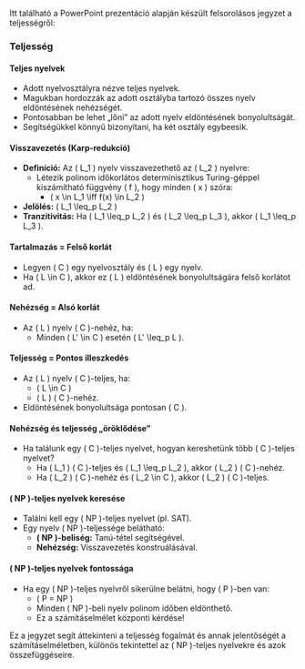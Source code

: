 Itt található a PowerPoint prezentáció alapján készült felsorolásos jegyzet a teljességről:

### Teljesség

#### Teljes nyelvek

- Adott nyelvosztályra nézve teljes nyelvek.
- Magukban hordozzák az adott osztályba tartozó összes nyelv eldöntésének nehézségét.
- Pontosabban be lehet „lőni” az adott nyelv eldöntésének bonyolultságát.
- Segítségükkel könnyű bizonyítani, ha két osztály egybeesik.

#### Visszavezetés (Karp-redukció)

- **Definíció:** Az \( L_1 \) nyelv visszavezethető az \( L_2 \) nyelvre:
  - Létezik polinom időkorlátos determinisztikus Turing-géppel kiszámítható függvény \( f \), hogy minden \( x \) szóra:
    - \( x \in L_1 \iff f(x) \in L_2 \)
- **Jelölés:** \( L_1 \leq_p L_2 \)
- **Tranzitivitás:** Ha \( L_1 \leq_p L_2 \) és \( L_2 \leq_p L_3 \), akkor \( L_1 \leq_p L_3 \).

#### Tartalmazás = Felső korlát

- Legyen \( C \) egy nyelvosztály és \( L \) egy nyelv.
- Ha \( L \in C \), akkor ez \( L \) eldöntésének bonyolultságára felső korlátot ad.

#### Nehézség = Alsó korlát

- Az \( L \) nyelv \( C \)-nehéz, ha:
  - Minden \( L' \in C \) esetén \( L' \leq_p L \).

#### Teljesség = Pontos illeszkedés

- Az \( L \) nyelv \( C \)-teljes, ha:
  - \( L \in C \)
  - \( L \) \( C \)-nehéz.
- Eldöntésének bonyolultsága pontosan \( C \).

#### Nehézség és teljesség „öröklődése”

- Ha találunk egy \( C \)-teljes nyelvet, hogyan kereshetünk több \( C \)-teljes nyelvet?
  - Ha \( L_1 \) \( C \)-teljes és \( L_1 \leq_p L_2 \), akkor \( L_2 \) \( C \)-nehéz.
  - Ha \( L_2 \) \( C \)-nehéz és \( L_2 \in C \), akkor \( L_2 \) \( C \)-teljes.

#### \( NP \)-teljes nyelvek keresése

- Találni kell egy \( NP \)-teljes nyelvet (pl. SAT).
- Egy nyelv \( NP \)-teljessége belátható:
  - **\( NP \)-beliség:** Tanú-tétel segítségével.
  - **Nehézség:** Visszavezetés konstruálásával.

#### \( NP \)-teljes nyelvek fontossága

- Ha egy \( NP \)-teljes nyelvről sikerülne belátni, hogy \( P \)-ben van:
  - \( P = NP \)
  - Minden \( NP \)-beli nyelv polinom időben eldönthető.
  - Ez a számításelmélet központi kérdése!

Ez a jegyzet segít áttekinteni a teljesség fogalmát és annak jelentőségét a számításelméletben, különös tekintettel az \( NP \)-teljes nyelvekre és azok összefüggéseire.
